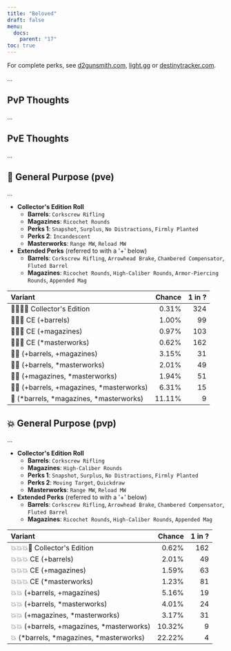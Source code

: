 ```yaml
---
title: "Beloved"
draft: false
menu:
  docs:
    parent: "17"
toc: true
---
```


For complete perks, see [d2gunsmith.com](https://d2gunsmith.com/w/3107853529), [light.gg](https://www.light.gg/db/items/3107853529) or [destinytracker.com](https://destinytracker.com/destiny-2/db/items/3107853529).

...

## PvP Thoughts

...

## PvE Thoughts

...

## 👾 General Purpose (pve)

...

* **Collector's Edition Roll**
  * **Barrels**: `Corkscrew Rifling`
  * **Magazines**: `Ricochet Rounds`
  * **Perks 1**: `Snapshot`, `Surplus`, `No Distractions`, `Firmly Planted`
  * **Perks 2**: `Incandescent`
  * **Masterworks**: `Range MW`, `Reload MW`
* **Extended Perks** (referred to with a '+' below)
  * **Barrels**: `Corkscrew Rifling`, `Arrowhead Brake`, `Chambered Compensator`, `Fluted Barrel`
  * **Magazines**: `Ricochet Rounds`, `High-Caliber Rounds`, `Armor-Piercing Rounds`, `Appended Mag`

| Variant | Chance | 1 in ? |
|:-|-:|-:|
| 👾👾👾🌟 Collector's Edition | 0.31% | 324 |
| 👾👾👾 CE (+barrels) | 1.00% | 99 |
| 👾👾👾 CE (+magazines) | 0.97% | 103 |
| 👾👾👾 CE (*masterworks) | 0.62% | 162 |
| 👾👾 (+barrels, +magazines) | 3.15% | 31 |
| 👾👾 (+barrels, *masterworks) | 2.01% | 49 |
| 👾👾 (+magazines, *masterworks) | 1.94% | 51 |
| 👾👾 (+barrels, +magazines, *masterworks) | 6.31% | 15 |
| 👾 (*barrels, *magazines, *masterworks) | 11.11% | 9 |

## 💥 General Purpose (pvp)

...

* **Collector's Edition Roll**
  * **Barrels**: `Corkscrew Rifling`
  * **Magazines**: `High-Caliber Rounds`
  * **Perks 1**: `Snapshot`, `Surplus`, `No Distractions`, `Firmly Planted`
  * **Perks 2**: `Moving Target`, `Quickdraw`
  * **Masterworks**: `Range MW`, `Reload MW`
* **Extended Perks** (referred to with a '+' below)
  * **Barrels**: `Corkscrew Rifling`, `Arrowhead Brake`, `Chambered Compensator`, `Fluted Barrel`
  * **Magazines**: `Ricochet Rounds`, `High-Caliber Rounds`, `Appended Mag`

| Variant | Chance | 1 in ? |
|:-|-:|-:|
| 💥💥💥🌟 Collector's Edition | 0.62% | 162 |
| 💥💥💥 CE (+barrels) | 2.01% | 49 |
| 💥💥💥 CE (+magazines) | 1.59% | 63 |
| 💥💥💥 CE (*masterworks) | 1.23% | 81 |
| 💥💥 (+barrels, +magazines) | 5.16% | 19 |
| 💥💥 (+barrels, *masterworks) | 4.01% | 24 |
| 💥💥 (+magazines, *masterworks) | 3.17% | 31 |
| 💥💥 (+barrels, +magazines, *masterworks) | 10.32% | 9 |
| 💥 (*barrels, *magazines, *masterworks) | 22.22% | 4 |
